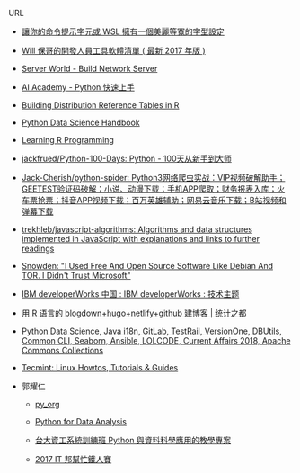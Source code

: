 URL

* [讓你的命令提示字元或 WSL 擁有一個美麗等寬的字型設定](https://blog.miniasp.com/post/2017/12/06/Microsoft-YaHei-Mono-Chinese-Font-for-Command-Prompt-and-WSL.aspx)

* [Will 保哥的開發人員工具軟體清單 ( 最新 2017 年版 )](https://blog.miniasp.com/post/2017/09/13/Will-2017-Ultimate-Developer-Tool-Software-List.aspx)

* [Server World - Build Network Server](https://www.server-world.info/en/)

* [AI Academy - Python 快速上手](https://github.com/leeyt/aia-lab-python-tutorial)

* [Building Distribution Reference Tables in R](https://roh.engineering/post/building-distribution-reference-tables-in-r/)

* [Python Data Science Handbook](https://github.com/jakevdp/PythonDataScienceHandbook)

* [Learning R Programming](https://github.com/PacktPublishing/Learning-R-Programming)

* [jackfrued/Python-100-Days: Python - 100天从新手到大师](https://github.com/jackfrued/Python-100-Days)

* [Jack-Cherish/python-spider: Python3网络爬虫实战：VIP视频破解助手；GEETEST验证码破解；小说、动漫下载；手机APP爬取；财务报表入库；火车票抢票；抖音APP视频下载；百万英雄辅助；网易云音乐下载；B站视频和弹幕下载](https://github.com/jackfrued/Python-100-Days)

* [trekhleb/javascript-algorithms: Algorithms and data structures implemented in JavaScript with explanations and links to further readings](https://github.com/trekhleb/javascript-algorithms)

* [Snowden: "I Used Free And Open Source Software Like Debian And TOR. I Didn't Trust Microsoft"](http://fossbytes.com/snowden-free-open-source-software-like-debian-tor-didnt-trust-microsoft/)

* [IBM developerWorks 中国 : IBM developerWorks : 技术主题](https://www.ibm.com/developerworks/cn/topics/)

* [用 R 语言的 blogdown+hugo+netlify+github 建博客 | 统计之都](https://cosx.org/2018/01/build-blog-with-blogdown-hugo-netlify-github/)

* [Python Data Science, Java i18n, GitLab, TestRail, VersionOne, DBUtils, Common CLI, Seaborn, Ansible, LOLCODE, Current Affairs 2018, Apache Commons Collections](https://www.tutorialspoint.com/index.htm)

* [Tecmint: Linux Howtos, Tutorials & Guides](https://www.tecmint.com/)

* 郭耀仁
  + [py_org](https://github.com/yaojenkuo/py_prg/blob/master/README.md)
  
  + [Python for Data Analysis](https://github.com/yaojenkuo/py4da)
  
  + [台大資工系統訓練班 Python 與資料科學應用的教學專案](https://github.com/yaojenkuo/python_4_ds)
  
  + [2017 IT 邦幫忙鐵人賽](https://github.com/yaojenkuo/learn_python_for_a_r_user)
